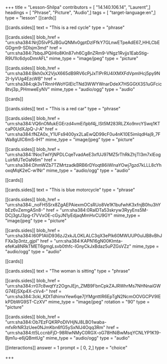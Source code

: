 +++
title = "Lesson-Shilpa"
contributors = [ "14.140.106.14", "Laurent",]
headings = [ "Phrase", "Picture", "Audio",]
tags = [ "target-language:en",]
type = "lesson"
[[cards]]

[[cards.sides]]
text = "This is a red cycle"
type = "phrase"

[[cards.sides]]
blob_href = "urn:sha384:NrjD5IvP5JBGuQNMv0gptDzlFfkY7GLnwETpeAdE67_HHLCbEGDgm9-SDIsjm3md"
href = "urn:sha384:7bbqJPQiHlo8Kln87vh6Cg8nZRm9-VNgz1Rvjjs1EabStig-R9U1Ic6dyoDmrAFL"
mime_type = "image/jpeg"
type = "picture"

[[cards.sides]]
blob_href = "urn:sha384:Bkh0xX2VjsX665dB9RV6cPjJxTlPrRU4IXMXFdVpmIHcj5py9N2I-IyVUg4EzcWB"
href = "urn:sha384:qk3vTRnnHWoYGIElcTNd3WWYWnarDdeX7HSGGtX3S1uGFcic8tvj3p_PHmweEyNV"
mime_type = "audio/ogg"
type = "audio"

[[cards]]

[[cards.sides]]
text = "This is a red car"
type = "phrase"

[[cards.sides]]
blob_href = "urn:sha384:VQ6nOMukEGErzd4vmEi1pbf4j_ISt5M283RLZXo9nrcYSwq1KTcaP0UdXJpQ-J-A"
href = "urn:sha384:fNZA0x_Y1UFs9400yx2LaEwQD99cF0u4nK10E5imlqdHaj9_7FWa8gUIC6mS-lH1"
mime_type = "image/jpeg"
type = "picture"

[[cards.sides]]
blob_href = "urn:sha384:1NocTwIYjNPDLCqeTvadAeE3xfUJ97MZ5rThRkZhjTI3m7xlEogLuirMUTeOaN6m"
href = "urn:sha384:DhmWZb7TZMrtzadkBRB6rDYoqt86iWInaYOwj7gzd7kLLL8cYhoxqMqK2eC-w1Nr"
mime_type = "audio/ogg"
type = "audio"

[[cards]]

[[cards.sides]]
text = "This is blue motorcycle"
type = "phrase"

[[cards.sides]]
blob_href = "urn:sha384:_noFH5Srx8ZgAEPAiexmOCsRUo8Ve1K1bufwhK3xfnjB0hu3hYbEz6vZemgASn8-"
href = "urn:sha384:0RaIDTa53skryw3RyyEns5M-DCj3gtJ3pg-t7VVxOE-cGyJN1yEdjaqMmHvCU9GY"
mime_type = "image/jpeg"
type = "picture"

[[cards.sides]]
blob_href = "urn:sha384:I60P1AIiD936zJ2xkJLOKLALC3qX3ePIk60MWUUP0uIJB8vBhJFXa3p3ntz_gjpI"
href = "urn:sha384:KAPN16gN00KImta-efeKa8NRkTMET6gmgLsvb0thfc-IGnyCkJxBdaz5uPZGsVZz"
mime_type = "audio/ogg"
type = "audio"

[[cards]]

[[cards.sides]]
text = "The woman is sitting"
type = "phrase"

[[cards.sides]]
blob_href = "urn:sha384:rr07c8wqtYz2OgnJEjn_ZMB9FbnCpkZAJRWhrMs7NHNnaiGWG74EjSXp4X-cVv4-"
href = "urn:sha384:3cki_KDtTdhimxYew6qe7jYMgnttlR6EpTgN2NcmOOVGCPV9IEkPDbWG9ST-CzXV"
mime_type = "image/jpeg"
rotation = "90"
type = "picture"

[[cards.sides]]
blob_href = "urn:sha384:Ob7EzFQKRPoDIVHjNJ8LBO1waba-mfxRrNR3zUee0NJmKbn6fG5ySxNIJ4Oqq3Rm"
href = "urn:sha384:tt5LccnbFjD-98RlwNMyC0RGX-oG78HNiBwMsqYCNLYP1K19-Bjm1u-e6jQBmtUg"
mime_type = "audio/ogg"
type = "audio"

[[interactions]]
answer = 1
prompt = [ 0, 2,]
type = "choice"

+++
